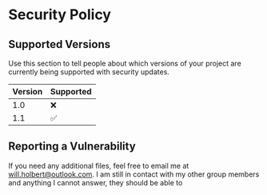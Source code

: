 # Security Policy

## Supported Versions

Use this section to tell people about which versions of your project are
currently being supported with security updates.

| Version | Supported          |
| ------- | ------------------ |
| 1.0     | :x:                |
| 1.1     | :white_check_mark: |

## Reporting a Vulnerability

If you need any additional files, feel free to email me at will.holbert@outlook.com. 
I am still in contact with my other group members and anything I cannot answer, they should be able to
